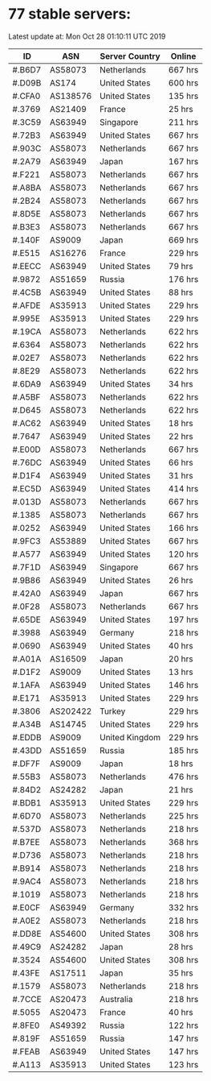 # 77 stable servers:

Latest update at: Mon Oct 28 01:10:11 UTC 2019

| ID | ASN | Server Country | Online |
| -- | --- | -------------- | ------ |
| #.B6D7 | AS58073 | Netherlands | 667 hrs |
| #.D09B | AS174 | United States | 600 hrs |
| #.CFA0 | AS138576 | United States | 135 hrs |
| #.3769 | AS21409 | France | 25 hrs |
| #.3C59 | AS63949 | Singapore | 211 hrs |
| #.72B3 | AS63949 | United States | 667 hrs |
| #.903C | AS58073 | Netherlands | 667 hrs |
| #.2A79 | AS63949 | Japan | 167 hrs |
| #.F221 | AS58073 | Netherlands | 667 hrs |
| #.A8BA | AS58073 | Netherlands | 667 hrs |
| #.2B24 | AS58073 | Netherlands | 667 hrs |
| #.8D5E | AS58073 | Netherlands | 667 hrs |
| #.B3E3 | AS58073 | Netherlands | 667 hrs |
| #.140F | AS9009 | Japan | 669 hrs |
| #.E515 | AS16276 | France | 229 hrs |
| #.EECC | AS63949 | United States | 79 hrs |
| #.9872 | AS51659 | Russia | 176 hrs |
| #.4C5B | AS63949 | United States | 88 hrs |
| #.AFDE | AS35913 | United States | 229 hrs |
| #.995E | AS35913 | United States | 229 hrs |
| #.19CA | AS58073 | Netherlands | 622 hrs |
| #.6364 | AS58073 | Netherlands | 622 hrs |
| #.02E7 | AS58073 | Netherlands | 622 hrs |
| #.8E29 | AS58073 | Netherlands | 622 hrs |
| #.6DA9 | AS63949 | United States | 34 hrs |
| #.A5BF | AS58073 | Netherlands | 622 hrs |
| #.D645 | AS58073 | Netherlands | 622 hrs |
| #.AC62 | AS63949 | United States | 18 hrs |
| #.7647 | AS63949 | United States | 22 hrs |
| #.E00D | AS58073 | Netherlands | 667 hrs |
| #.76DC | AS63949 | United States | 66 hrs |
| #.D1F4 | AS63949 | United States | 31 hrs |
| #.EC5D | AS63949 | United States | 414 hrs |
| #.013D | AS58073 | Netherlands | 667 hrs |
| #.1385 | AS58073 | Netherlands | 667 hrs |
| #.0252 | AS63949 | United States | 166 hrs |
| #.9FC3 | AS53889 | United States | 667 hrs |
| #.A577 | AS63949 | United States | 120 hrs |
| #.7F1D | AS63949 | Singapore | 667 hrs |
| #.9B86 | AS63949 | United States | 26 hrs |
| #.42A0 | AS63949 | Japan | 667 hrs |
| #.0F28 | AS58073 | Netherlands | 667 hrs |
| #.65DE | AS63949 | United States | 197 hrs |
| #.3988 | AS63949 | Germany | 218 hrs |
| #.0690 | AS63949 | United States | 40 hrs |
| #.A01A | AS16509 | Japan | 20 hrs |
| #.D1F2 | AS9009 | United States | 13 hrs |
| #.1AFA | AS63949 | United States | 146 hrs |
| #.E171 | AS35913 | United States | 229 hrs |
| #.3806 | AS202422 | Turkey | 229 hrs |
| #.A34B | AS14745 | United States | 229 hrs |
| #.EDDB | AS9009 | United Kingdom | 229 hrs |
| #.43DD | AS51659 | Russia | 185 hrs |
| #.DF7F | AS9009 | Japan | 18 hrs |
| #.55B3 | AS58073 | Netherlands | 476 hrs |
| #.84D2 | AS24282 | Japan | 21 hrs |
| #.BDB1 | AS35913 | United States | 229 hrs |
| #.6D70 | AS58073 | Netherlands | 225 hrs |
| #.537D | AS58073 | Netherlands | 218 hrs |
| #.B7EE | AS58073 | Netherlands | 368 hrs |
| #.D736 | AS58073 | Netherlands | 218 hrs |
| #.B914 | AS58073 | Netherlands | 218 hrs |
| #.9AC4 | AS58073 | Netherlands | 218 hrs |
| #.1019 | AS58073 | Netherlands | 218 hrs |
| #.E0CF | AS63949 | Germany | 332 hrs |
| #.A0E2 | AS58073 | Netherlands | 218 hrs |
| #.DD8E | AS54600 | United States | 308 hrs |
| #.49C9 | AS24282 | Japan | 28 hrs |
| #.3524 | AS54600 | United States | 308 hrs |
| #.43FE | AS17511 | Japan | 35 hrs |
| #.1579 | AS58073 | Netherlands | 218 hrs |
| #.7CCE | AS20473 | Australia | 218 hrs |
| #.5055 | AS20473 | France | 40 hrs |
| #.8FE0 | AS49392 | Russia | 122 hrs |
| #.819F | AS51659 | Russia | 147 hrs |
| #.FEAB | AS63949 | United States | 147 hrs |
| #.A113 | AS35913 | United States | 123 hrs |

